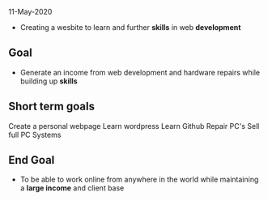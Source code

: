 11-May-2020
- Creating a wesbite to learn and further **skills** in web **development**
## Goal 
- Generate an income from web development and hardware repairs while building up **skills**
## Short term goals
Create a personal webpage
Learn wordpress
Learn Github
Repair PC's
Sell full PC Systems
## End Goal
- To be able to work online from anywhere in the world while maintaining a **large income** and client base
